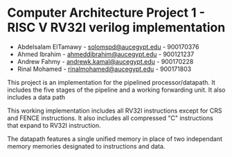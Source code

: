 # Computer Architecture Project 1 - RISC V RV32I verilog implementation

* Abdelsalam ElTamawy - solomspd@aucegypt.edu - 900170376
* Ahmed Ibrahim - ahmeddibrahim@aucegypt.edu - 900121237
* Andrew Fahmy - andrewk.kamal@aucegypt.edu - 900170228
* Rinal Mohamed - rinalmohamed@aucegypt.edu - 900171803

This project is an implementation for the pipelined processor/datapath. It includes the five stages of the pipeline and a working forwarding unit. It also includes a data path

This working implementation includes all RV32I instructions except for CRS and FENCE instructions. It also includes all compressed "C" instructions that expand to RV32I instruction.

The datapath features a single unified memory in place of two independant memory memories designated to instructions and data.
